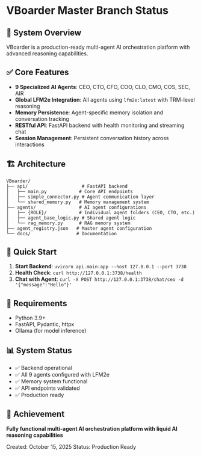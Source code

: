 # VBoarder Master Branch Status

## 🎯 System Overview
VBoarder is a production-ready multi-agent AI orchestration platform with advanced reasoning capabilities.

## ✅ Core Features
- **9 Specialized AI Agents**: CEO, CTO, CFO, COO, CLO, CMO, COS, SEC, AIR
- **Global LFM2e Integration**: All agents using `lfm2e:latest` with TRM-level reasoning
- **Memory Persistence**: Agent-specific memory isolation and conversation tracking
- **RESTful API**: FastAPI backend with health monitoring and streaming chat
- **Session Management**: Persistent conversation history across interactions

## 🏗️ Architecture
```
VBoarder/
├── api/                    # FastAPI backend
│   ├── main.py            # Core API endpoints
│   ├── simple_connector.py # Agent communication layer
│   └── shared_memory.py   # Memory management system
├── agents/                # AI agent configurations
│   ├── {ROLE}/            # Individual agent folders (CEO, CTO, etc.)
│   ├── agent_base_logic.py # Shared agent logic
│   └── rag_memory.py      # RAG memory system
├── agent_registry.json   # Master agent configuration
└── docs/                 # Documentation
```

## 🚀 Quick Start
1. **Start Backend**: `uvicorn api.main:app --host 127.0.0.1 --port 3738`
2. **Health Check**: `curl http://127.0.0.1:3738/health`
3. **Chat with Agent**: `curl -X POST http://127.0.0.1:3738/chat/ceo -d '{"message":"Hello"}'`

## 🔧 Requirements
- Python 3.9+
- FastAPI, Pydantic, httpx
- Ollama (for model inference)

## 📊 System Status
- ✅ Backend operational
- ✅ All 9 agents configured with LFM2e
- ✅ Memory system functional
- ✅ API endpoints validated
- ✅ Production ready

## 🎉 Achievement
**Fully functional multi-agent AI orchestration platform with liquid AI reasoning capabilities**

Created: October 15, 2025
Status: Production Ready
